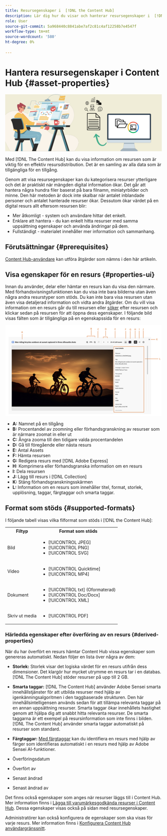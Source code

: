 ```yaml
---
title: Resursegenskaper i  [!DNL the Content Hub]
description: Lär dig hur du visar och hanterar resursegenskaper i  [!DNL Content Hub]
role: User
source-git-commit: 5a968440c8841abe7af2c81c4af12258b7e4547f
workflow-type: tm+mt
source-wordcount: '580'
ht-degree: 0%

---
```



# Hantera resursegenskaper i Content Hub {#asset-properties}

![Metadatabannerbild](assets/metadata-banner-image.png)

Med [!DNL The Content Hub] kan du visa information om resursen som är viktig för en effektiv resursdistribution. Det är en samling av alla data som är tillgängliga för en tillgång.

Genom att visa resursegenskaper kan du kategorisera resurser ytterligare och det är praktiskt när mängden digital information ökar. Det går att hantera några hundra filer baserat på bara filnamn, miniatyrbilder och minne. Den här metoden är dock inte skalbar när antalet inblandade personer och antalet hanterade resurser ökar. Dessutom ökar värdet på en digital resurs allt eftersom resursen blir:

* Mer åtkomligt - system och användare hittar det enkelt.
* Enklare att hantera - du kan enkelt hitta resurser med samma uppsättning egenskaper och använda ändringar på dem.
* Fullständigt - materialet innehåller mer information och sammanhang.

## Förutsättningar {#prerequisites}

[Content Hub-användare](deploy-content-hub.md#onboard-content-hub-users) kan utföra åtgärder som nämns i den här artikeln.

## Visa egenskaper för en resurs {#properties-ui}

Innan du använder, delar eller hämtar en resurs kan du visa den närmare. Med förhandsvisningsfunktionen kan du visa inte bara bilderna utan även några andra resurstyper som stöds. Du kan inte bara visa resursen utan även visa detaljerad information och vidta andra åtgärder. Om du vill visa information om en resurs går du till resursen eller [söker](search-assets.md) efter resursen och klickar sedan på resursen för att öppna dess egenskaper. I följande bild visas fälten som är tillgängliga på en egenskapssida för en resurs:

![Egenskaper för ett resursgränssnitt](assets/properties-ui.png)

* **A:** Namnet på en tillgång
* **B:** Procentandel av zoomning eller förhandsgranskning av resurser som är närmare zoomat in eller ut
* **C:** Ångra zooma till den tidigare valda procentandelen
* **D:** Gå till föregående eller nästa resurs
* **E:** Antal Assets
* **F:** Hämta resursen
* **G:** Redigera resurs med [!DNL Adobe Express]
* **H:** Komprimera eller förhandsgranska information om en resurs
* **I:** Dela resursen
* **J:** Lägg till resurs i [!DNL Collection]
* **K:** Stäng förhandsgranskningsskärmen
* **L:** Information om en resurs som innehåller titel, format, storlek, upplösning, taggar, färgtaggar och smarta taggar.

## Format som stöds {#supported-formats}

I följande tabell visas vilka filformat som stöds i [!DNL the Content Hub]:

<table> 
    <tbody>
     <tr>
      <th><strong>Filtyp</strong></th>
      <th><strong>Format som stöds</strong></th>
     </tr>
     <tr>
      <td>Bild</td>
      <td>
        <ul>
            <li>[!UICONTROL JPEG]</li> 
            <li>[!UICONTROL PNG]</li> 
            <li>[!UICONTROL SVG]</li>
        </ul>
      </td>
     </tr>
     <tr>
      <td>Video</td>
      <td>
        <ul>
            <li>[!UICONTROL Quicktime]</li>  
            <li>[!UICONTROL MP4]</li> 
        </ul>
      </td>
     </tr>
      <tr>
      <td>Dokument</td>
      <td>
        <ul>
            <li>[!UICONTROL txt] (Oformaterad)</li>  
            <li>[!UICONTROL Doc/Docx]</li> 
            <li>[!UICONTROL XML]</li>
        </ul>
      </td>
     </tr>
     <tr>
      <td>Skriv ut media</td>
      <td>
        <ul>
            <li>[!UICONTROL PDF]</li>  
        </ul>
      </td>
     </tr>  
    </tbody>
   </table>

### Härledda egenskaper efter överföring av en resurs {#derived-properties}

När du har överfört en resurs hämtar Content Hub vissa egenskaper som genereras automatiskt. Nedan följer en lista över några av dem:

* **Storlek:** Storlek visar det logiska värdet för en resurs utifrån dess dimensioner. Det klargör hur mycket utrymme en resurs tar i en databas. [!DNL The Content Hub] stöder resurser på upp till 2 GB.

<!--* **Tags:** Tags help you categorize assets that can be browsed and searched more efficiently. Tagging helps in propagating the appropriate taxonomy to other users and workflows. -->

* **Smarta taggar:** [!DNL The Content Hub] använder Adobe Sensei smarta innehållstjänster för att utbilda resurser med hjälp av igenkänningsalgoritmen i den taggbaserade strukturen. Den här innehållsintelligensen används sedan för att tillämpa relevanta taggar på en annan uppsättning resurser. Smarta taggar ökar innehållets hastighet genom att hjälpa dig att snabbt hitta relevanta resurser. De smarta taggarna är ett exempel på resursinformation som inte finns i bilden. [!DNL The Content Hub] använder smarta taggar automatiskt på resurser som standard.

* **Färgtaggar:** [Med färgtaggar](#https://experienceleague.adobe.com/docs/experience-manager-cloud-service/content/assets/manage/color-tag-images.html?lang=en) kan du identifiera en resurs med hjälp av färger som identifieras automatiskt i en resurs med hjälp av Adobe Sensei AI-funktioner.

* Överföringsdatum

* Överfört av

* Senast ändrad

* Senast ändrad av

Det finns också egenskaper som anges när resurser läggs till i Content Hub. Mer information finns i [Lägga till varumärkesgodkända resurser i Content Hub](upload-brand-approved-assets.md). Dessa egenskaper visas också på sidan med resursegenskaper.

Administratörer kan också konfigurera de egenskaper som ska visas för varje resurs. Mer information finns i [Konfigurera Content Hub användargränssnitt](configure-content-hub-ui-options.md#configure-asset-details-content-hub).

<!--

### Date range {#date-range} 

The date range allows you to select dates you want to see the assets. You can customize date range by choosing the start and end dates. 

-->

